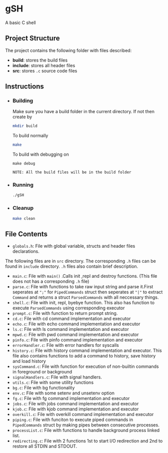 # gSH

A basic C shell

## Project Structure

The project contains the following folder with files described:

-   **build**: stores the build files
-   **include**: stores all header files
-   **src**: stores `.c` source code files

## Instructions

-   ### Building

    Make sure you have a build folder in the current directory. If not then create by

    ```bash
    mkdir build
    ```

    To build normally

    ```bash
    make
    ```

    To build with debugging on

    ```
    make debug
    ```

    ```
    NOTE: All the build files will be in the build folder
    ```

-   ### Running

    ```bash
    ./gSH
    ```

-   ### Cleanup

    ```bash
    make clean
    ```

## File Contents

-   `globals.h`: File with global variable, structs and header files declarations.

The following files are in `src` directory. The corresponding `.h` files can be found in `include` directory. `.h` files also contain brief description.

-   `main.c`: File with `main()` .Calls init ,repl and destroy functions. (This file does not has a corresponding `.h` file)
-   `parse.c`: File with functions to take raw input string and parse it.First seperates at `";"` for `PipedCommands` struct then seperates at `"|"` to extract `Command` and returns a struct `ParsedCommands` with all neccessary things.
-   `shell.c`: File with init, repl, byebye function. This also has function to execute `ParsedCommands` using corresponding executor
-   `prompt.c`: File with function to return prompt string.
-   `cd.c`: File with cd command implementation and executor
-   `echo.c`: File with echo command implementation and executor
-   `ls.c`: File with ls command implementation and executor
-   `mpwd.c`: File with pwd command implementation and executor
-   `pinfo.c`: File with pinfo command implementation and executor
-   `errorHandler.c`: File with error handlers for syscalls
-   `history.c`: File with history command implementation and executor. This file also contains functions to add a command to history, save history and load history
-   `sysCommand.c`: File with function for execution of non-builtin commands in foreground or background
-   `signalHandlers.c`: File with signal handlers.
-   `utils.c`: File with some utility functions
-   `bg.c`: File with bg functionality
-   `env.c`: File with some setenv and unsetenv option
-   `fg.c`: File with fg command implementation and executor
-   `jobs.c`: File with jobs command implementation and executor
-   `kjob.c`: File with kjob command implementation and executor
-   `overkill.c`: File with overkill command implementation and executor
-   `piping.c`: File with funciton to execute piped commands in `PipedCommands` struct by making pipes between consecutive processes.
-   `processList.c`: File with functions to handle background process linked list.
-   `redirecting.c`: File with 2 functions 1st to start I/O redirection and 2nd to restore all STDIN and STDOUT.
